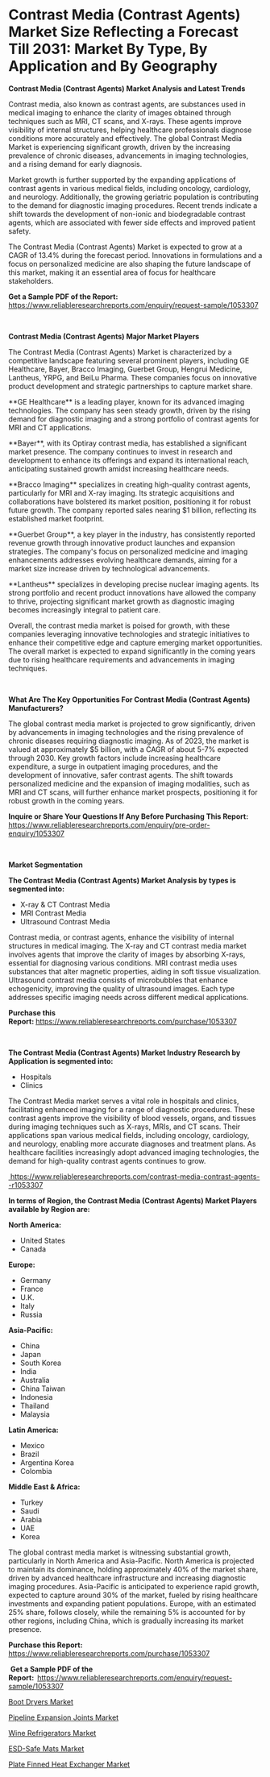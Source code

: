 <p><h1>Contrast Media (Contrast Agents) Market Size Reflecting a Forecast Till 2031: Market By Type, By Application and By Geography</h1></p><p><strong>Contrast Media (Contrast Agents) Market Analysis and Latest Trends</strong></p>
<p><p>Contrast media, also known as contrast agents, are substances used in medical imaging to enhance the clarity of images obtained through techniques such as MRI, CT scans, and X-rays. These agents improve visibility of internal structures, helping healthcare professionals diagnose conditions more accurately and effectively. The global Contrast Media Market is experiencing significant growth, driven by the increasing prevalence of chronic diseases, advancements in imaging technologies, and a rising demand for early diagnosis.</p><p>Market growth is further supported by the expanding applications of contrast agents in various medical fields, including oncology, cardiology, and neurology. Additionally, the growing geriatric population is contributing to the demand for diagnostic imaging procedures. Recent trends indicate a shift towards the development of non-ionic and biodegradable contrast agents, which are associated with fewer side effects and improved patient safety.</p><p>The Contrast Media (Contrast Agents) Market is expected to grow at a CAGR of 13.4% during the forecast period. Innovations in formulations and a focus on personalized medicine are also shaping the future landscape of this market, making it an essential area of focus for healthcare stakeholders.</p></p>
<p><strong>Get a Sample PDF of the Report:&nbsp;</strong> <a href="https://www.reliableresearchreports.com/enquiry/request-sample/1053307?utm_campaign=8&utm_medium=2&utm_source=Github&utm_content=ia&utm_term=26122024&utm_id=contrast-media-contrast-agents">https://www.reliableresearchreports.com/enquiry/request-sample/1053307</a></p>
<p>&nbsp;</p>
<p><strong>Contrast Media (Contrast Agents) Major Market Players</strong></p>
<p><p>The Contrast Media (Contrast Agents) Market is characterized by a competitive landscape featuring several prominent players, including GE Healthcare, Bayer, Bracco Imaging, Guerbet Group, Hengrui Medicine, Lantheus, YRPG, and BeiLu Pharma. These companies focus on innovative product development and strategic partnerships to capture market share.</p><p>**GE Healthcare** is a leading player, known for its advanced imaging technologies. The company has seen steady growth, driven by the rising demand for diagnostic imaging and a strong portfolio of contrast agents for MRI and CT applications. </p><p>**Bayer**, with its Optiray contrast media, has established a significant market presence. The company continues to invest in research and development to enhance its offerings and expand its international reach, anticipating sustained growth amidst increasing healthcare needs.</p><p>**Bracco Imaging** specializes in creating high-quality contrast agents, particularly for MRI and X-ray imaging. Its strategic acquisitions and collaborations have bolstered its market position, positioning it for robust future growth. The company reported sales nearing $1 billion, reflecting its established market footprint.</p><p>**Guerbet Group**, a key player in the industry, has consistently reported revenue growth through innovative product launches and expansion strategies. The company's focus on personalized medicine and imaging enhancements addresses evolving healthcare demands, aiming for a market size increase driven by technological advancements.</p><p>**Lantheus** specializes in developing precise nuclear imaging agents. Its strong portfolio and recent product innovations have allowed the company to thrive, projecting significant market growth as diagnostic imaging becomes increasingly integral to patient care.</p><p>Overall, the contrast media market is poised for growth, with these companies leveraging innovative technologies and strategic initiatives to enhance their competitive edge and capture emerging market opportunities. The overall market is expected to expand significantly in the coming years due to rising healthcare requirements and advancements in imaging techniques.</p></p>
<p>&nbsp;</p>
<p><strong>What Are The Key Opportunities For Contrast Media (Contrast Agents) Manufacturers?</strong></p>
<p><p>The global contrast media market is projected to grow significantly, driven by advancements in imaging technologies and the rising prevalence of chronic diseases requiring diagnostic imaging. As of 2023, the market is valued at approximately $5 billion, with a CAGR of about 5-7% expected through 2030. Key growth factors include increasing healthcare expenditure, a surge in outpatient imaging procedures, and the development of innovative, safer contrast agents. The shift towards personalized medicine and the expansion of imaging modalities, such as MRI and CT scans, will further enhance market prospects, positioning it for robust growth in the coming years.</p></p>
<p><strong>Inquire or Share Your Questions If Any Before Purchasing This Report:</strong> <a href="https://www.reliableresearchreports.com/enquiry/pre-order-enquiry/1053307?utm_campaign=8&utm_medium=2&utm_source=Github&utm_content=ia&utm_term=26122024&utm_id=contrast-media-contrast-agents">https://www.reliableresearchreports.com/enquiry/pre-order-enquiry/1053307</a></p>
<p>&nbsp;</p>
<p><strong>Market Segmentation</strong></p>
<p><strong>The Contrast Media (Contrast Agents) Market Analysis by types is segmented into:</strong></p>
<p><ul><li>X-ray & CT Contrast Media</li><li>MRI Contrast Media</li><li>Ultrasound Contrast Media</li></ul></p>
<p><p>Contrast media, or contrast agents, enhance the visibility of internal structures in medical imaging. The X-ray and CT contrast media market involves agents that improve the clarity of images by absorbing X-rays, essential for diagnosing various conditions. MRI contrast media uses substances that alter magnetic properties, aiding in soft tissue visualization. Ultrasound contrast media consists of microbubbles that enhance echogenicity, improving the quality of ultrasound images. Each type addresses specific imaging needs across different medical applications.</p></p>
<p><strong>Purchase this Report:&nbsp;</strong><a href="https://www.reliableresearchreports.com/purchase/1053307?utm_campaign=8&utm_medium=2&utm_source=Github&utm_content=ia&utm_term=26122024&utm_id=contrast-media-contrast-agents">https://www.reliableresearchreports.com/purchase/1053307</a></p>
<p>&nbsp;</p>
<p><strong>The Contrast Media (Contrast Agents) Market Industry Research by Application is segmented into:</strong></p>
<p><ul><li>Hospitals</li><li>Clinics</li></ul></p>
<p><p>The Contrast Media market serves a vital role in hospitals and clinics, facilitating enhanced imaging for a range of diagnostic procedures. These contrast agents improve the visibility of blood vessels, organs, and tissues during imaging techniques such as X-rays, MRIs, and CT scans. Their applications span various medical fields, including oncology, cardiology, and neurology, enabling more accurate diagnoses and treatment plans. As healthcare facilities increasingly adopt advanced imaging technologies, the demand for high-quality contrast agents continues to grow.</p></p>
<p><a href="https://www.reliableresearchreports.com/contrast-media-contrast-agents--r1053307?utm_campaign=8&utm_medium=2&utm_source=Github&utm_content=ia&utm_term=26122024&utm_id=contrast-media-contrast-agents">&nbsp;https://www.reliableresearchreports.com/contrast-media-contrast-agents--r1053307</a></p>
<p><strong>In terms of Region, the Contrast Media (Contrast Agents) Market Players available by Region are:</strong></p>
<p>
    <p> <strong> North America: </strong>
        <ul>
            <li>United States</li>
            <li>Canada</li>
        </ul>
        </p> 
    <p> <strong> Europe: </strong>
        <ul>
            <li>Germany</li>
            <li>France</li>
            <li>U.K.</li>
            <li>Italy</li>
            <li>Russia</li>
        </ul>
        </p> 
    <p> <strong> Asia-Pacific: </strong>
        <ul>
            <li>China</li>
            <li>Japan</li>
            <li>South Korea</li>
            <li>India</li>
            <li>Australia</li>
            <li>China Taiwan</li>
            <li>Indonesia</li>
            <li>Thailand</li>
            <li>Malaysia</li>
        </ul>
        </p> 
    <p> <strong> Latin America: </strong>
        <ul>
            <li>Mexico</li>
            <li>Brazil</li>
            <li>Argentina Korea</li>
            <li>Colombia</li>
        </ul>
        </p> 
    <p> <strong> Middle East & Africa: </strong>
        <ul>
            <li>Turkey</li>
            <li>Saudi</li>
            <li>Arabia</li>
            <li>UAE</li>
            <li>Korea</li>
        </ul>
    </p>
    </p>
<p><p>The global contrast media market is witnessing substantial growth, particularly in North America and Asia-Pacific. North America is projected to maintain its dominance, holding approximately 40% of the market share, driven by advanced healthcare infrastructure and increasing diagnostic imaging procedures. Asia-Pacific is anticipated to experience rapid growth, expected to capture around 30% of the market, fueled by rising healthcare investments and expanding patient populations. Europe, with an estimated 25% share, follows closely, while the remaining 5% is accounted for by other regions, including China, which is gradually increasing its market presence.</p></p>
<p><strong>Purchase this Report: </strong><a href="https://www.reliableresearchreports.com/purchase/1053307?utm_campaign=8&utm_medium=2&utm_source=Github&utm_content=ia&utm_term=26122024&utm_id=contrast-media-contrast-agents">https://www.reliableresearchreports.com/purchase/1053307</a></p>
<p>&nbsp;<strong>Get a Sample PDF of the Report:&nbsp;&nbsp;</strong><a href="https://www.reliableresearchreports.com/enquiry/request-sample/1053307?utm_campaign=8&utm_medium=2&utm_source=Github&utm_content=ia&utm_term=26122024&utm_id=contrast-media-contrast-agents">https://www.reliableresearchreports.com/enquiry/request-sample/1053307</a></p>
<p><strong></strong></p>
<p><p><a href="https://github.com/mcfred89/Market-Research-Report-List-1/blob/main/boot-dryers-market.md?utm_campaign=8&utm_medium=2&utm_source=Github&utm_content=ia&utm_term=26122024&utm_id=contrast-media-contrast-agents">Boot Dryers Market</a></p><p><a href="https://www.linkedin.com/pulse/evaluating-profitability-pipeline-expansion-joints-market-lu2be?utm_campaign=8&utm_medium=2&utm_source=Github&utm_content=ia&utm_term=26122024&utm_id=contrast-media-contrast-agents">Pipeline Expansion Joints Market</a></p><p><a href="https://www.linkedin.com/pulse/emerging-wine-refrigerators-market-opportunities-analysis-971te?utm_campaign=8&utm_medium=2&utm_source=Github&utm_content=ia&utm_term=26122024&utm_id=contrast-media-contrast-agents">Wine Refrigerators Market</a></p><p><a href="https://github.com/wileonie19657/Market-Research-Report-List-1/blob/main/esd-safe-mats-market.md?utm_campaign=8&utm_medium=2&utm_source=Github&utm_content=ia&utm_term=26122024&utm_id=contrast-media-contrast-agents">ESD-Safe Mats Market</a></p><p><a href="https://www.linkedin.com/pulse/strategic-forecast-plate-finned-heat-exchanger-market-growth-jynae?utm_campaign=8&utm_medium=2&utm_source=Github&utm_content=ia&utm_term=26122024&utm_id=contrast-media-contrast-agents">Plate Finned Heat Exchanger Market</a></p></p>